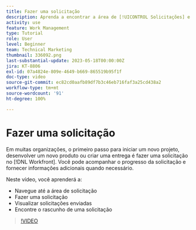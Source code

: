 ```yaml
---
title: Fazer uma solicitação
description: Aprenda a encontrar a área de [!UICONTROL Solicitações] e faça uma solicitação no [!DNL  Workfront]. Em seguida, saiba como visualizar solicitações enviadas e rascunhos.
activity: use
feature: Work Management
type: Tutorial
role: User
level: Beginner
team: Technical Marketing
thumbnail: 336092.png
last-substantial-update: 2023-05-18T00:00:00Z
jira: KT-8806
exl-id: 07a4824e-809e-4649-b669-865519b95f1f
doc-type: video
source-git-commit: ec82cd0aafb89df7b3c46eb716faf3a25cd438a2
workflow-type: tm+mt
source-wordcount: '91'
ht-degree: 100%

---
```


# Fazer uma solicitação

Em muitas organizações, o primeiro passo para iniciar um novo projeto, desenvolver um novo produto ou criar uma entrega é fazer uma solicitação no [!DNL Workfront]. Você pode acompanhar o progresso da solicitação e fornecer informações adicionais quando necessário.

Neste vídeo, você aprenderá a:

* Navegue até a área de solicitação
* Fazer uma solicitação
* Visualizar solicitações enviadas
* Encontre o rascunho de uma solicitação

>[!VIDEO](https://video.tv.adobe.com/v/336092/?quality=12&learn=on)
